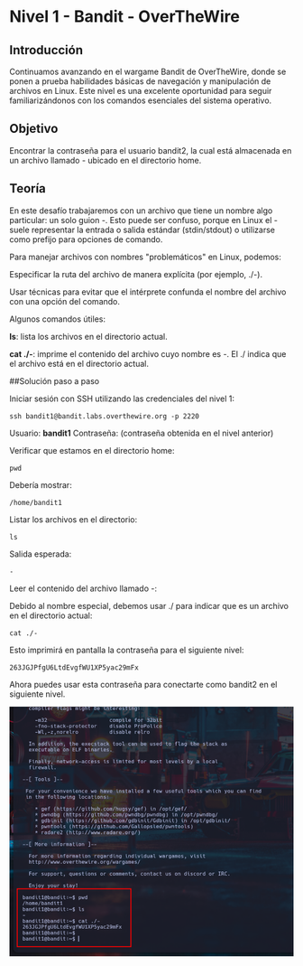# Nivel 1 - Bandit - OverTheWire

## Introducción

Continuamos avanzando en el wargame Bandit de OverTheWire, donde se ponen a prueba habilidades básicas de navegación y manipulación de archivos en Linux.
Este nivel es una excelente oportunidad para seguir familiarizándonos con los comandos esenciales del sistema operativo.

## Objetivo

Encontrar la contraseña para el usuario bandit2, la cual está almacenada en un archivo llamado - ubicado en el directorio home.

## Teoría

En este desafío trabajaremos con un archivo que tiene un nombre algo particular: un solo guion -.
Esto puede ser confuso, porque en Linux el - suele representar la entrada o salida estándar (stdin/stdout) o utilizarse como prefijo para opciones de comando.

Para manejar archivos con nombres "problemáticos" en Linux, podemos:

Especificar la ruta del archivo de manera explícita (por ejemplo, ./-).

Usar técnicas para evitar que el intérprete confunda el nombre del archivo con una opción del comando.

Algunos comandos útiles:

**ls**: lista los archivos en el directorio actual.

**cat ./-**: imprime el contenido del archivo cuyo nombre es -. El ./ indica que el archivo está en el directorio actual.

##Solución paso a paso

Iniciar sesión con SSH utilizando las credenciales del nivel 1:

```
ssh bandit1@bandit.labs.overthewire.org -p 2220
```

Usuario: **bandit1**
Contraseña: (contraseña obtenida en el nivel anterior)

Verificar que estamos en el directorio home:

```
pwd
```

Debería mostrar:

```
/home/bandit1
```

Listar los archivos en el directorio:

```
ls
```

Salida esperada:

```
-
```

Leer el contenido del archivo llamado -:

Debido al nombre especial, debemos usar ./ para indicar que es un archivo en el directorio actual:

```
cat ./-
```

Esto imprimirá en pantalla la contraseña para el siguiente nivel:

```
263JGJPfgU6LtdEvgfWU1XP5yac29mFx
```

Ahora puedes usar esta contraseña para conectarte como bandit2 en el siguiente nivel.

![Resuelto](Imagen1.png)
